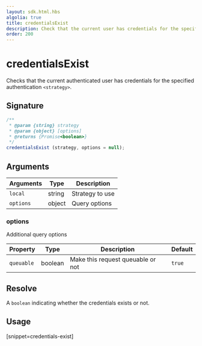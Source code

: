 ```yaml
---
layout: sdk.html.hbs
algolia: true
title: credentialsExist
description: Check that the current user has credentials for the specified strategy
order: 200
---
```


# credentialsExist

Checks that the current authenticated user has credentials for the specified authentication `<strategy>`.

## Signature

```javascript
/**
 * @param {string} strategy
 * @param {object} [options]
 * @returns {Promise<boolean>}
 */
credentialsExist (strategy, options = null);
```

## Arguments

| Arguments    | Type    | Description
|--------------|---------|-------------
| `local` | string | Strategy to use
| `options` | object | Query options

### **options**

Additional query options

| Property     | Type    | Description                       | Default |
| ---------- | ------- | --------------------------------- | ------- |
| `queuable` | boolean | Make this request queuable or not | `true`  |


## Resolve

A `boolean` indicating whether the credentials exists or not.

## Usage

[snippet=credentials-exist]
